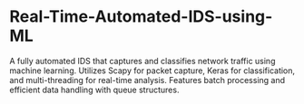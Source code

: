 # Real-Time-Automated-IDS-using-ML
A fully automated IDS that captures and classifies network traffic using machine learning. Utilizes Scapy for packet capture, Keras for classification, and multi-threading for real-time analysis. Features batch processing and efficient data handling with queue structures.
